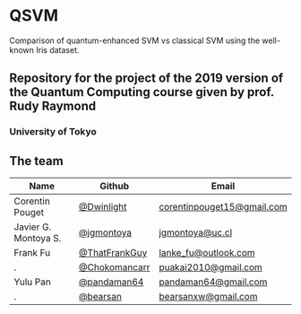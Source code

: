 # QSVM

Comparison of quantum-enhanced SVM vs classical SVM using the well-known Iris dataset.

## Repository for the project of the 2019 version of the Quantum Computing course given by prof. Rudy Raymond

### University of Tokyo

## The team

Name | Github | Email
-----|--------|-------
Corentin Pouget | [@Dwinlight](https://github.com/Dwinlight) | corentinpouget15@gmail.com
Javier G. Montoya S. | [@jgmontoya](https://github.com/jgmontoya) | jgmontoya@uc.cl
Frank Fu | [@ThatFrankGuy](https://github.com/ThatFrankGuy) | lanke_fu@outlook.com
. | [@Chokomancarr](https://github.com/Chokomancarr) | puakai2010@gmail.com
Yulu Pan | [@pandaman64](https://github.com/pandaman64) | pandaman64@gmail.com
. | [@bearsan](https://github.com/bearsan) | bearsanxw@gmail.com
